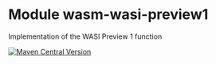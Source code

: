 # Module wasm-wasi-preview1

Implementation of the WASI Preview 1 function

[<img alt="Maven Central Version" src="https://img.shields.io/maven-central/v/at.released.weh/wasm-wasi-preview1?style=flat-square">](https://central.sonatype.com/artifact/at.released.weh/test-logger/overview)
